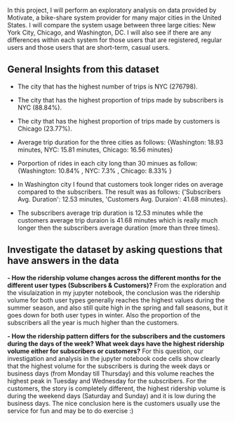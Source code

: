 In this project, I will perform an exploratory analysis on data provided by Motivate, a bike-share system provider for many major cities in the United States. I will compare the system usage between three large cities: New York City, Chicago, and Washington, DC. I will also see if there are any differences within each system for those users that are registered, regular users and those users that are short-term, casual users.

## General Insights from this dataset
-  The city that has the highest number of trips is NYC (276798).
-  The city that has the highest proportion of trips made by subscribers is NYC (88.84%).
-  The city that has the highest proportion of trips made by customers is Chicago (23.77%).
-  Average trip duration for the three cities as follows: {Washington: 18.93 minutes, NYC: 15.81 minutes, Chicago: 16.56 minutes}
-  Porportion of rides in each city long than 30 minues as follow: {Washington: 10.84% , NYC: 7.3% , Chicago: 8.33% }

-  In Washington city I found that customers took longer rides on average compared to the subscribers. The result was as follows: {'Subscribers Avg. Duration': 12.53 minutes, 'Customers Avg. Duraion': 41.68 minutes}. 
-  The subscribers average trip duration is 12.53 minutes while the customers average trip duraion is 41.68 minutes which is really much longer then the subscribers average duration (more than three times).

## Investigate the dataset by asking questions that have answers in the data

**-  How the ridership volume changes across the different months for the different user types (Subscribers & Customers)?**
From the exploration and the visulaization in my jupyter notebook, the conclusion was the ridership volume for both user types generally reaches the highest values during the summer season, and also still quite high in the spring and fall seasons, but it goes down for both user types in winter. Also the proportion of the subscribers all the year is much higher than the customers. 

**-  How the ridership pattern differs for the subscribers and the customers during the days of the week? What week days have the highest ridership volume either for subscribers or customers?**
For this question, our investigation and analysis in the jupyter notebook code cells show clearly that the highest volume for the subscribers is during the week days or business days (from Monday till Thursday) and this volume reaches the highest peak in Tuesday and Wednesday for the subscribers. 
For the customers, the story is completely different, the highest ridership volume is during the weekend days (Saturday and Sunday) and it is low during the business days. The nice conclusion here is the customers usually use the service for fun and may be to do exercise :)
